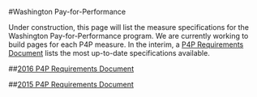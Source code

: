 #Washington Pay-for-Performance

Under construction, this page will list the measure specifications for the Washington Pay-for-Performance program. We are currently working to build pages for each P4P measure. In the interim, a [P4P Requirements Document](../img/CHPW-P4P-measures-2016-V1-1.pdf) lists the most up-to-date specifications available. 


##[2016 P4P Requirements Document](../img/CHPW-P4P-measures-2016FINAL.pdf)


##[2015 P4P Requirements Document](../img/CHPW-P4P-measures-2015-V3.pdf)